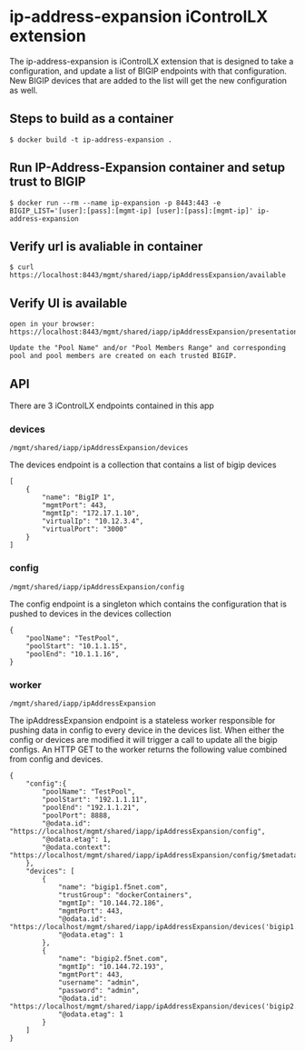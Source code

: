 # ip-address-expansion iControlLX extension

The ip-address-expansion is iControlLX extension that is designed to take a configuration, and update a list of BIGIP endpoints with that configuration. New BIGIP devices that are added to the list will get the new configuration as well.


## Steps to build as a container

    $ docker build -t ip-address-expansion .

## Run IP-Address-Expansion container and setup trust to BIGIP

    $ docker run --rm --name ip-expansion -p 8443:443 -e BIGIP_LIST='[user]:[pass]:[mgmt-ip] [user]:[pass]:[mgmt-ip]' ip-address-expansion

## Verify url is avaliable in container

    $ curl https://localhost:8443/mgmt/shared/iapp/ipAddressExpansion/available

## Verify UI is available

    open in your browser: https://localhost:8443/mgmt/shared/iapp/ipAddressExpansion/presentation

    Update the "Pool Name" and/or "Pool Members Range" and corresponding pool and pool members are created on each trusted BIGIP.

## API

There are 3 iControlLX endpoints contained in this app

### devices

`/mgmt/shared/iapp/ipAddressExpansion/devices`

The devices endpoint is a collection that contains a list of bigip devices

```
[
    {
        "name": "BigIP 1",
        "mgmtPort": 443,
        "mgmtIp": "172.17.1.10",
        "virtualIp": "10.12.3.4",
        "virtualPort": "3000"
    }
]
```

### config

`/mgmt/shared/iapp/ipAddressExpansion/config`

The config endpoint is a singleton which contains the configuration that is pushed to devices in the devices collection


```
{
    "poolName": "TestPool",
    "poolStart": "10.1.1.15",
    "poolEnd": "10.1.1.16",
}
```

### worker
`/mgmt/shared/iapp/ipAddressExpansion`

The ipAddressExpansion endpoint is a stateless worker responsible for pushing data in config to every device in the devices list. When either the config or devices are modified it will trigger a call to update all the bigip configs. An HTTP GET to the worker returns the following value combined from config and devices.

```
{
    "config":{
        "poolName": "TestPool",
        "poolStart": "192.1.1.11",
        "poolEnd": "192.1.1.21",
        "poolPort": 8888,
        "@odata.id": "https://localhost/mgmt/shared/iapp/ipAddressExpansion/config",
        "@odata.etag": 1,
        "@odata.context": "https://localhost/mgmt/shared/iapp/ipAddressExpansion/config/$metadata"
    },
    "devices": [
        {
            "name": "bigip1.f5net.com",
            "trustGroup": "dockerContainers",
            "mgmtIp": "10.144.72.186",
            "mgmtPort": 443,
            "@odata.id": "https://localhost/mgmt/shared/iapp/ipAddressExpansion/devices('bigip1.f5net.com')",
            "@odata.etag": 1
        },
        {
            "name": "bigip2.f5net.com",
            "mgmtIp": "10.144.72.193",
            "mgmtPort": 443,
            "username": "admin",
            "password": "admin",
            "@odata.id": "https://localhost/mgmt/shared/iapp/ipAddressExpansion/devices('bigip2.f5net.com')",
            "@odata.etag": 1
        }
    ]
}
```
